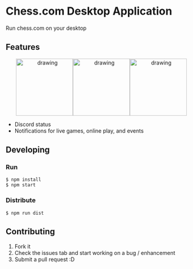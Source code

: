 # Chess.com Desktop Application
Run chess.com on your desktop

## Features
<p align="center">
<img src="https://i.imgur.com/TU32g9F.png" alt="drawing" height="150"/><img src="https://imgur.com/vmMjUcJ.png" alt="drawing" height="150"/><img src="https://imgur.com/0oREr0U.png" alt="drawing" height="150"/>
</p>

- Discord status
- Notifications for live games, online play, and events

## Developing

### Run
```
$ npm install
$ npm start
```

### Distribute

```
$ npm run dist
```



## Contributing

1. Fork it
2. Check the issues tab and start working on a bug / enhancement
3. Submit a pull request :D

